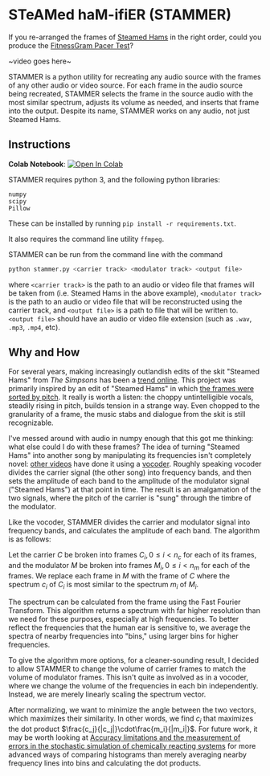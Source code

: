 # STeAMed haM-ifiER (STAMMER)

If you re-arranged the frames of [Steamed Hams](https://www.youtube.com/watch?v=4jXEuIHY9ic) in the right order, could you produce the [FitnessGram Pacer Test](https://www.youtube.com/watch?v=Y82jDHRrswc)?

~video goes here~

STAMMER is a python utility for recreating any audio source with the frames of any other audio or video source.
For each frame in the audio source being recreated, STAMMER selects the frame in the source audio with the most similar spectrum, adjusts its volume as needed, and inserts that frame into the output. Despite its name, STAMMER works on any audio, not just Steamed Hams.

## Instructions


**Colab Notebook**: <a href="https://colab.research.google.com/github/justinjohn0306/stammer/blob/main/notebook/STeAMed_haM_ifiER_(STAMMER).ipynb" target="_parent"><img src="https://colab.research.google.com/assets/colab-badge.svg" alt="Open In Colab"/></a>



STAMMER requires python 3, and the following python libraries:

```
numpy
scipy
Pillow
```

These can be installed by running `pip install -r requirements.txt`.

It also requires the command line utility `ffmpeg`.

STAMMER can be run from the command line with the command

```sh
python stammer.py <carrier track> <modulator track> <output file>
```

where `<carrier track>` is the path to an audio or video file that frames will be taken from (i.e. Steamed Hams in the above example), `<modulator track>` is the path to an audio or video file that will be reconstructed using the carrier track, and `<output file>` is a path to file that will be written to. `<output file>` should have an audio or video file extension (such as `.wav`, `.mp3`, `.mp4`, etc).

## Why and How

For several years, making increasingly outlandish edits of the skit "Steamed Hams" from *The Simpsons* has been a [trend online](https://knowyourmeme.com/memes/steamed-hams). This project was primarily inspired by an edit of "Steamed Hams" in which [the frames were sorted by pitch](https://www.youtube.com/watch?v=iWFRKZek0FI). It really is worth a listen: the choppy untintelligible vocals, steadily rising in pitch, builds tension in a strange way. Even chopped to the granularity of a frame, the music stabs and dialogue from the skit is still recognizable.

I've messed around with audio in numpy enough that this got me thinking: what else could I do with these frames? The idea of turning "Steamed Hams" into another song by manipulating its frequencies isn't completely novel: [other videos](https://www.youtube.com/watch?v=QUb3stxzTpE) have done it using a [vocoder](https://www.youtube.com/watch?v=QUb3stxzTpE). Roughly speaking vocoder divides the carrier signal (the other song) into frequency bands, and then sets the amplitude of each band to the amplitude of the modulator signal ("Steamed Hams") at that point in time. The result is an amalgamation of the two signals, where the pitch of the carrier is "sung" through the timbre of the modulator.

Like the vocoder, STAMMER divides the carrier and modulator signal into frequency bands, and calculates the amplitude of each band. The algorithm is as follows:

Let the carrier $C$ be broken into frames $C_i, 0 \leq i < n_c$ for each of its frames, and the modulator $M$ be broken into frames $M_i, 0 \leq i < n_m$ for each of the frames. We replace each frame in $M$ with the frame of $C$ where the spectrum $c_i$ of $C_i$ is most similar to the spectrum $m_i$ of $M_i$. 

The spectrum can be calculated from the frame using the Fast Fourier Transform. This algorithm returns a spectrum with far higher resolution than we need for these purposes, especially at high frequencies. To better reflect the frequencies that the human ear is sensitive to, we average the spectra of nearby frequencies into "bins," using larger bins for higher frequencies. 

To give the algorithm more options, for a cleaner-sounding result, I decided to allow STAMMER to change the volume of carrier frames to match the volume of modulator frames. This isn't quite as involved as in a vocoder, where we change the volume of the frequencies in each bin independently. Instead, we are merely linearly scaling the spectrum vector. 

After normalizing, we want to minimize the angle between the two vectors, which maximizes their similarity. In other words, we find $c_j$ that maximizes the dot product $\frac{c_j}{|c_j|}\cdot\frac{m_i}{|m_i|}$. For future work, it may be worth looking at [Accuracy limitations and the measurement of errors in the stochastic simulation of chemically reacting systems](https://www.sciencedirect.com/science/article/pii/S0021999105003074?casa_token=-OjUKZ73eCwAAAAA:2-eLNPyv6uj7Kucqmt-ex8wKHWZQVh7A9vcFX1UKqP2QnGyovpxg4jFkxUMeAiuiuS_0be4zzQ) for more advanced ways of comparing histograms than merely averaging nearby frequency lines into bins and calculating the dot products.

